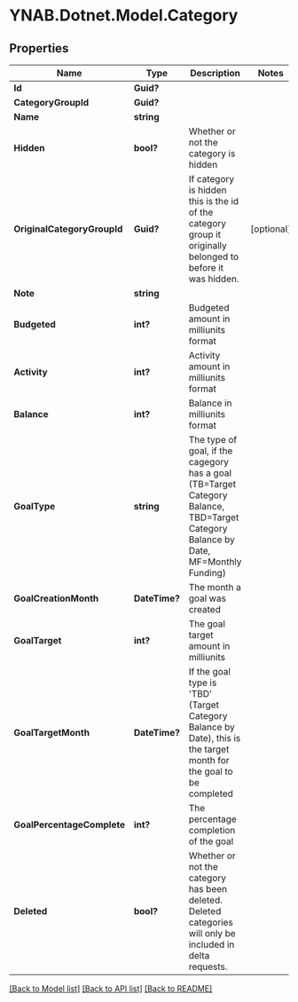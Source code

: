 # YNAB.Dotnet.Model.Category
## Properties

Name | Type | Description | Notes
------------ | ------------- | ------------- | -------------
**Id** | **Guid?** |  | 
**CategoryGroupId** | **Guid?** |  | 
**Name** | **string** |  | 
**Hidden** | **bool?** | Whether or not the category is hidden | 
**OriginalCategoryGroupId** | **Guid?** | If category is hidden this is the id of the category group it originally belonged to before it was hidden. | [optional] 
**Note** | **string** |  | 
**Budgeted** | **int?** | Budgeted amount in milliunits format | 
**Activity** | **int?** | Activity amount in milliunits format | 
**Balance** | **int?** | Balance in milliunits format | 
**GoalType** | **string** | The type of goal, if the cagegory has a goal (TB&#x3D;Target Category Balance, TBD&#x3D;Target Category Balance by Date, MF&#x3D;Monthly Funding) | 
**GoalCreationMonth** | **DateTime?** | The month a goal was created | 
**GoalTarget** | **int?** | The goal target amount in milliunits | 
**GoalTargetMonth** | **DateTime?** | If the goal type is &#39;TBD&#39; (Target Category Balance by Date), this is the target month for the goal to be completed | 
**GoalPercentageComplete** | **int?** | The percentage completion of the goal | 
**Deleted** | **bool?** | Whether or not the category has been deleted.  Deleted categories will only be included in delta requests. | 

[[Back to Model list]](../README.md#documentation-for-models) [[Back to API list]](../README.md#documentation-for-api-endpoints) [[Back to README]](../README.md)

